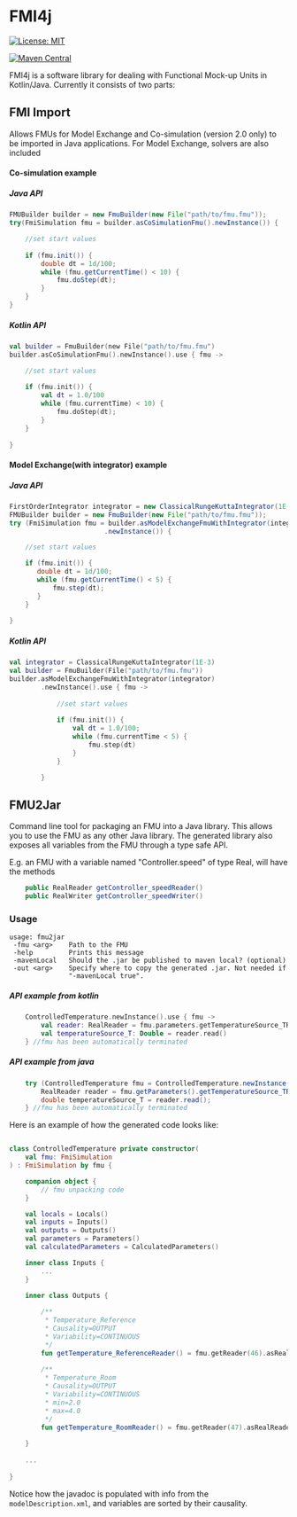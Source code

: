 # FMI4j #

[![License: MIT](https://img.shields.io/badge/License-MIT-yellow.svg)](https://opensource.org/licenses/MIT)

[![Maven Central](https://maven-badges.herokuapp.com/maven-central/no.mechatronics.sfi.fmi4j/fmi-import/badge.svg)](https://maven-badges.herokuapp.com/maven-central/no.mechatronics.sfi.fmi4j/fmi-import)


FMI4j is a software library for dealing with Functional Mock-up Units in Kotlin/Java.
Currently it consists of two parts:

## FMI Import

Allows FMUs for Model Exchange and Co-simulation (version 2.0 only) to be imported in Java applications.
For Model Exchange, solvers are also included


#### Co-simulation example

##### Java API
```java
FMUBuilder builder = new FmuBuilder(new File("path/to/fmu.fmu"));
try(FmiSimulation fmu = builder.asCoSimulationFmu().newInstance()) {

    //set start values
    
    if (fmu.init()) {
        double dt = 1d/100;
        while (fmu.getCurrentTime() < 10) {
            fmu.doStep(dt);
        }
    }
}
```

##### Kotlin API

```kotlin
val builder = FmuBuilder(new File("path/to/fmu.fmu")
builder.asCoSimulationFmu().newInstance().use { fmu -> 

    //set start values
    
    if (fmu.init()) {
        val dt = 1.0/100
        while (fmu.currentTime) < 10) {
            fmu.doStep(dt);
        }
    }
    
}
```

#### Model Exchange(with integrator) example

##### Java API
```java
FirstOrderIntegrator integrator = new ClassicalRungeKuttaIntegrator(1E-3);
FMUBuilder builder = new FmuBuilder(new File("path/to/fmu.fmu"));
try (FmiSimulation fmu = builder.asModelExchangeFmuWithIntegrator(integrator)
                        .newInstance()) {

    //set start values

    if (fmu.init()) {
       double dt = 1d/100;
       while (fmu.getCurrentTime() < 5) {
           fmu.step(dt);
       } 
    }
    
}
```

##### Kotlin API
```kotlin
val integrator = ClassicalRungeKuttaIntegrator(1E-3)
val builder = FmuBuilder(File("path/to/fmu.fmu"))
builder.asModelExchangeFmuWithIntegrator(integrator)
        .newInstance().use { fmu -> 
        
            //set start values
        
            if (fmu.init()) {
                val dt = 1.0/100;
                while (fmu.currentTime < 5) {
                    fmu.step(dt)
                }
            }

        }
```

## FMU2Jar

Command line tool for packaging an FMU into a Java library. This allows you to use the FMU as any other Java library. 
The generated library also exposes all variables from the FMU through a type safe API.

E.g. an FMU with a variable named "Controller.speed" of type Real, will have the methods

```java
    public RealReader getController_speedReader()
    public RealWriter getController_speedWriter()
``` 

### Usage

```
usage: fmu2jar
 -fmu <arg>    Path to the FMU
 -help         Prints this message
 -mavenLocal   Should the .jar be published to maven local? (optional)
 -out <arg>    Specify where to copy the generated .jar. Not needed if
               "-mavenLocal true". 

```

##### API example from kotlin
```kotlin
    ControlledTemperature.newInstance().use { fmu ->  
        val reader: RealReader = fmu.parameters.getTemperatureSource_TReader()
        val temperatureSource_T: Double = reader.read()        
    } //fmu has been automatically terminated
```
##### API example from java
```java
    try (ControlledTemperature fmu = ControlledTemperature.newInstance()) { 
        RealReader reader = fmu.getParameters().getTemperatureSource_TReader();
        double temperatureSource_T = reader.read();
    } //fmu has been automatically terminated
```

Here is an example of how the  generated code looks like:

```kotlin

class ControlledTemperature private constructor(
    val fmu: FmiSimulation
) : FmiSimulation by fmu {

    companion object {
        // fmu unpacking code
    }

    val locals = Locals()
    val inputs = Inputs()
    val outputs = Outputs()
    val parameters = Parameters()
    val calculatedParameters = CalculatedParameters()

    inner class Inputs {
        ...
    }

    inner class Outputs {
        
        /**
         * Temperature_Reference
         * Causality=OUTPUT
         * Variability=CONTINUOUS
         */
        fun getTemperature_ReferenceReader() = fmu.getReader(46).asRealReader()
            
        /**
         * Temperature_Room
         * Causality=OUTPUT
         * Variability=CONTINUOUS
         * min=2.0
         * max=4.0
         */
        fun getTemperature_RoomReader() = fmu.getReader(47).asRealReader()
            
    }
        
    ...
            
}
```

Notice how the javadoc is populated with info from the ```modelDescription.xml```, and variables are sorted by their causality.
